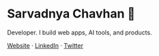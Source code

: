 # Sarvadnya Chavhan 🦅

Developer. I build web apps, AI tools, and products.

[Website](https://soulkadhi.vercel.app) · [LinkedIn](https://www.linkedin.com/in/sarvadnyachavhan/) · [Twitter](https://x.com/soulkadhiii)
